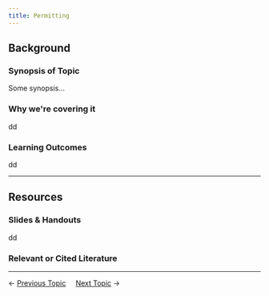 ```yaml
---
title: Permitting
---
```


## Background

### Synopsis of Topic
Some synopsis...

### Why we're covering it
dd

### Learning Outcomes
dd

------
## Resources

### Slides & Handouts
dd

### Relevant or Cited Literature



----
← [Previous Topic](6_Visioning)      &nbsp;&nbsp;&nbsp;          [Next Topic](8_Conceptual_Design) →